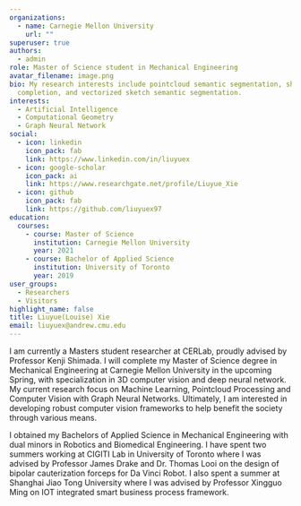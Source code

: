```yaml
---
organizations:
  - name: Carnegie Mellon University
    url: ""
superuser: true
authors:
  - admin
role: Master of Science student in Mechanical Engineering
avatar_filename: image.png
bio: My research interests include pointcloud semantic segmentation, shape
  completion, and vectorized sketch semantic segmentation.
interests:
  - Artificial Intelligence
  - Computational Geometry
  - Graph Neural Network
social:
  - icon: linkedin
    icon_pack: fab
    link: https://www.linkedin.com/in/liuyuex
  - icon: google-scholar
    icon_pack: ai
    link: https://www.researchgate.net/profile/Liuyue_Xie
  - icon: github
    icon_pack: fab
    link: https://github.com/liuyuex97
education:
  courses:
    - course: Master of Science
      institution: Carnegie Mellon University
      year: 2021
    - course: Bachelor of Applied Science
      institution: University of Toronto
      year: 2019
user_groups:
  - Researchers
  - Visitors
highlight_name: false
title: Liuyue(Louise) Xie
email: liuyuex@andrew.cmu.edu
---
```

I am currently a Masters student researcher at CERLab, proudly advised by Professor Kenji Shimada. I will complete my Master of Science degree in Mechanical Engineering at Carnegie Mellon University in the upcoming Spring, with specialization in 3D computer vision and deep neural network. My current research focus on Machine Learning, Pointcloud Processing and Computer Vision with Graph Neural Networks. Ultimately, I am interested in developing robust computer vision frameworks to help benefit the society through various means. 

I obtained my Bachelors of Applied Science in Mechanical Engineering with dual minors in Robotics and Biomedical Engineering. I have spent two summers working at CIGITI Lab in University of Toronto where I was advised by Professor James Drake and Dr. Thomas Looi on the design of bipolar cauterization forceps for Da Vinci Robot. I also spent a summer at Shanghai Jiao Tong University where I was advised by Professor Xingguo Ming on IOT integrated smart business process framework.
